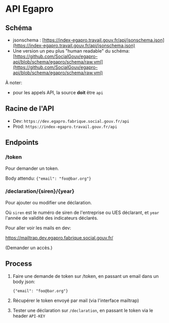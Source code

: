 # API Egapro

## Schéma

- jsonschema : [https://index-egapro.travail.gouv.fr/api/jsonschema.json](https://index-egapro.travail.gouv.fr/api/jsonschema.json)
- Une version un peu plus "human readable" du schéma: [https://github.com/SocialGouv/egapro-api/blob/schema/egapro/schema/raw.yml](https://github.com/SocialGouv/egapro-api/blob/schema/egapro/schema/raw.yml)

À noter:

- pour les appels API, la source **doit** être `api`

## Racine de l'API

- Dev: `https://dev.egapro.fabrique.social.gouv.fr/api`
- Prod: `https://index-egapro.travail.gouv.fr/api`

## Endpoints

### /token
Pour demander un token.

Body attendu: `{"email": "foo@bar.org"}`

### /declaration/{siren}/{year}
Pour ajouter ou modifier une déclaration.

Où `siren` est le numéro de siren de l'entreprise ou UES déclarant, et `year` l'année de validité des indicateurs déclarés.

Pour aller voir les mails en dev:

https://mailtrap.dev.egapro.fabrique.social.gouv.fr/

(Demander un accès.)

## Process

1. Faire une demande de token sur /token, en passant un email dans un body json:

    `{"email": "foo@bar.org"}`

1. Récupérer le token envoyé par mail (via l'interface mailtrap)

1. Tester une déclaration sur `/declaration`, en passant le token via le header `API-KEY`

